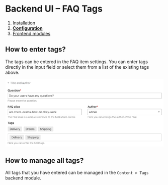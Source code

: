 # Backend UI – FAQ Tags

1. [Installation](01-installation.md)
2. [**Configuration**](02-backend-ui.md)
3. [Frontend modules](03-frontend-modules.md)

## How to enter tags? 

The tags can be entered in the FAQ item settings. You can enter tags directly in the input field or select them from 
a list of the existing tags above. 

![](images/preview.png)

## How to manage all tags?

All tags that you have entered can be managed in the `Content > Tags` backend module.
